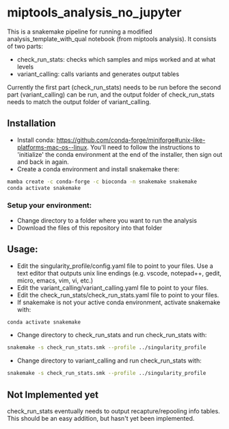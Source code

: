 # miptools_analysis_no_jupyter

This is a snakemake pipeline for running a modified analysis_template_with_qual
notebook (from miptools analysis). It consists of two parts:

 - check_run_stats: checks which samples and mips worked and at what levels
 - variant_calling: calls variants and generates output tables

Currently the first part (check_run_stats) needs to be run before the second
part (variant_calling) can be run, and the output folder of check_run_stats
needs to match the output folder of variant_calling.

## Installation

 - Install conda: https://github.com/conda-forge/miniforge#unix-like-platforms-mac-os--linux.
You'll need to follow the instructions to 'initialize' the conda environment at the end of the
installer, then sign out and back in again.
 - Create a conda environment and install snakemake there:
```bash
mamba create -c conda-forge -c bioconda -n snakemake snakemake
conda activate snakemake
```

### Setup your environment:
 - Change directory to a folder where you want to run the analysis
 - Download the files of this repository into that folder

## Usage:
 - Edit the singularity_profile/config.yaml file to point to your files. Use a text editor that outputs unix line endings (e.g. vscode, notepad++, gedit, micro, emacs, vim, vi, etc.)
 - Edit the variant_calling/variant_calling.yaml file to point to your files.
 - Edit the check_run_stats/check_run_stats.yaml file to point to your files.
 - If snakemake is not your active conda environment, activate snakemake with:
```bash
conda activate snakemake
```
 - Change directory to check_run_stats and run check_run_stats with:
```bash
snakemake -s check_run_stats.smk --profile ../singularity_profile
```
 - Change directory to variant_calling and run check_run_stats with:
```bash
snakemake -s check_run_stats.smk --profile ../singularity_profile
```


## Not Implemented yet

check_run_stats eventually needs to output recapture/repooling info tables. This
should be an easy addition, but hasn't yet been implemented.
